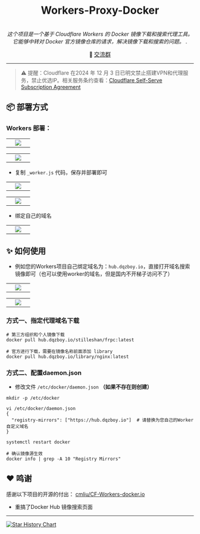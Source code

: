 <div align="center">
 <h1>Workers-Proxy-Docker</h1>
</div>

<div style="text-align: center">
  <p align="center">
      <br>
      <i>这个项目是一个基于 Cloudflare Workers 的 Docker 镜像下载和搜索代理工具。它能够中转对 Docker 官方镜像仓库的请求，解决镜像下载和搜索的问题。
.</i>
  </p>
</div>

<div align="center">
📢 <a href="https://t.me/+ghs_XDp1vwxkMGU9" style="font-size: 15px;">交流群</a>
</div>

---

> ⚠️ 提醒：Cloudflare 在2024 年 12 月 3 日已明文禁止搭建VPN和代理服务，禁止优选IP。相关服务条约查看：[Cloudflare Self-Serve Subscription Agreement](https://www.cloudflare.com/zh-cn/terms/)

## 📦 部署方式
### Workers 部署：
<table>
    <tr>
        <td width="50%" align="center"><img src="https://github.com/user-attachments/assets/4796e71e-61e6-4759-9099-355914fdb71f?raw=true"></td>
    </tr>
</table>

<table>
    <tr>
        <td width="50%" align="center"><img src="https://github.com/user-attachments/assets/8357eb97-1613-40bb-8ae5-06928eb0ec6f?raw=true"></td>
    </tr>
</table>


- 复制 `_worker.js` 代码，保存并部署即可

<table>
    <tr>
        <td width="50%" align="center"><img src="https://github.com/user-attachments/assets/5d4e9cc7-a260-41ab-bd2b-c72954aacb50?raw=true"></td>
    </tr>
</table>

<table>
    <tr>
        <td width="50%" align="center"><img src="https://github.com/user-attachments/assets/2d044b69-db29-4862-b888-f8f9f47e8869?raw=true"></td>
    </tr>
</table>


- 绑定自己的域名

<table>
    <tr>
        <td width="50%" align="center"><img src="https://github.com/user-attachments/assets/8b21f446-3abd-48cf-a6a0-ceb500820bba?raw=true"></td>
    </tr>
</table>

## ✨ 如何使用
- 例如您的Workers项目自己绑定域名为：`hub.dqzboy.io`，直接打开域名搜索镜像即可（也可以使用worker的域名，但是国内不开梯子访问不了）

<table>
    <tr>
        <td width="50%" align="center"><img src="https://github.com/user-attachments/assets/edbb4531-29d6-4165-9f0e-1bb4f489d744?raw=true"></td>
    </tr>
</table>

<table>
    <tr>
        <td width="50%" align="center"><img src="https://github.com/user-attachments/assets/81b488d4-2c71-472e-9773-b97a8e22e568?raw=true"></td>
    </tr>
</table>


### 方式一、指定代理域名下载
```
# 第三方组织和个人镜像下载
docker pull hub.dqzboy.io/stilleshan/frpc:latest

# 官方进行下载，需要在镜像名称前面添加 library
docker pull hub.dqzboy.io/library/nginx:latest
```

### 方式二、配置daemon.json
- 修改文件 `/etc/docker/daemon.json` **（如果不存在则创建）**

```
mkdir -p /etc/docker

vi /etc/docker/daemon.json
{
  "registry-mirrors": ["https://hub.dqzboy.io"]  # 请替换为您自己的Worker自定义域名
}

systemctl restart docker

# 确认镜像源生效
docker info | grep -A 10 "Registry Mirrors"
```

## ❤ 鸣谢
感谢以下项目的开源的付出：
[cmliu/CF-Workers-docker.io](https://github.com/cmliu/CF-Workers-docker.io/) 

- 重搞了Docker Hub 镜像搜索页面

---

[![Star History Chart](https://api.star-history.com/svg?repos=dqzboy/Workers-Proxy-Docker&type=Date)](https://star-history.com/#dqzboy/Workers-Proxy-Docker&Date)
